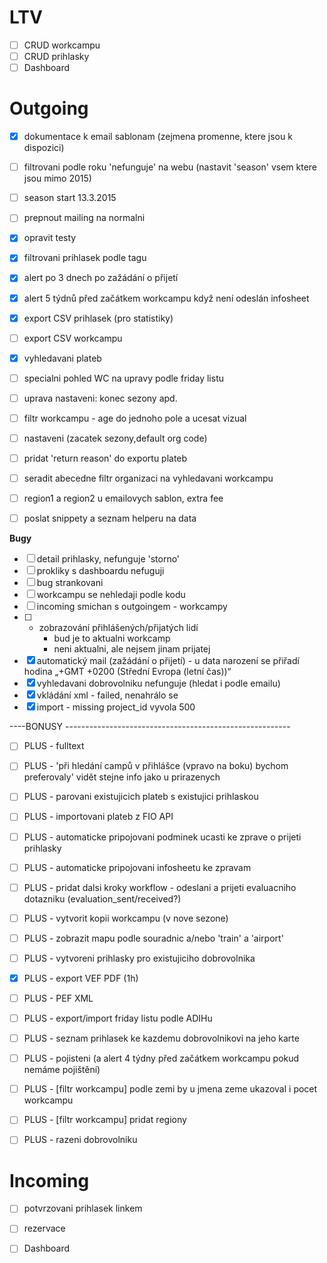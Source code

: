 # LTV
 - [ ] CRUD workcampu
 - [ ] CRUD prihlasky 
 - [ ] Dashboard

# Outgoing
 - [x] dokumentace k email sablonam (zejmena promenne, ktere jsou k dispozici)
 - [ ] filtrovani podle roku 'nefunguje' na webu (nastavit 'season' vsem ktere jsou mimo 2015)
 - [ ] season start 13.3.2015
 - [ ] prepnout mailing na normalni
 
 - [x] opravit testy
 - [x] filtrovani prihlasek podle tagu
 - [x] alert po 3 dnech po zažádání o přijetí
 - [x] alert 5 týdnů před začátkem workcampu když není odeslán infosheet
 - [x] export CSV prihlasek (pro statistiky)
 - [ ] export CSV workcampu 
 - [x] vyhledavani plateb
 - [ ] specialni pohled WC na upravy podle friday listu
 - [ ] uprava nastaveni: konec sezony apd.
 - [ ] filtr workcampu - age do jednoho pole a ucesat vizual
 - [ ] nastaveni (zacatek sezony,default org code)
 - [ ] pridat 'return reason' do exportu plateb
 - [ ] seradit abecedne filtr organizaci na vyhledavani workcampu
 - [ ] region1 a region2 u emailovych sablon, extra fee
 - [ ] poslat snippety a seznam helperu na data

__Bugy__
 - [ ] detail prihlasky, nefunguje 'storno'
 - [ ] prokliky s dashboardu nefuguji
 - [ ] bug strankovani
 - [ ] workcampu se nehledaji podle kodu
 - [ ] incoming smichan s outgoingem - workcampy
 - [ ] - zobrazování přihlášených/přijatých lidí
       - bud je to aktualni workcamp
       - neni aktualni, ale nejsem jinam prijatej
 - [x] automatický mail (zažádání o přijetí) - u data narození se přiřadí hodina „+GMT +0200 (Střední Evropa (letní čas))“
 - [x] vyhledavani dobrovolniku nefunguje (hledat i podle emailu)
 - [x] vkládání xml - failed, nenahrálo se
 - [x] import - missing project_id vyvola 500

----BONUSY --------------------------------------------------------
 - [ ] PLUS - fulltext
 - [ ] PLUS - 'při hledání campů v přihlášce (vpravo na boku) bychom preferovaly' vidět stejne info jako u prirazenych
 - [ ] PLUS - parovani existujicich plateb s existujici prihlaskou
 - [ ] PLUS - importovani plateb z FIO API
 - [ ] PLUS - automaticke pripojovani podminek ucasti ke zprave o prijeti prihlasky
 - [ ] PLUS - automaticke pripojovani infosheetu ke zpravam
 - [ ] PLUS - pridat dalsi kroky workflow - odeslani a prijeti evaluacniho dotazniku (evaluation_sent/received?)
 - [ ] PLUS - vytvorit kopii workcampu (v nove sezone)
 - [ ] PLUS - zobrazit mapu podle souradnic a/nebo 'train' a 'airport'
 - [ ] PLUS - vytvoreni prihlasky pro existujiciho dobrovolnika
 - [x] PLUS - export VEF PDF (1h)
 - [ ] PLUS - PEF XML
 - [ ] PLUS - export/import friday listu podle ADIHu
 - [ ] PLUS - seznam prihlasek ke kazdemu dobrovolnikovi na jeho karte
 - [ ] PLUS - pojisteni (a alert 4 týdny před začátkem workcampu pokud nemáme pojištění)

 - [ ] PLUS - [filtr workcampu] podle zemi by u jmena zeme ukazoval i pocet workcampu
 - [ ] PLUS - [filtr workcampu] pridat regiony
 - [ ] PLUS - razeni dobrovolniku




# Incoming

 - [ ] potvrzovani prihlasek linkem
 - [ ] rezervace
 - [ ] Dashboard




